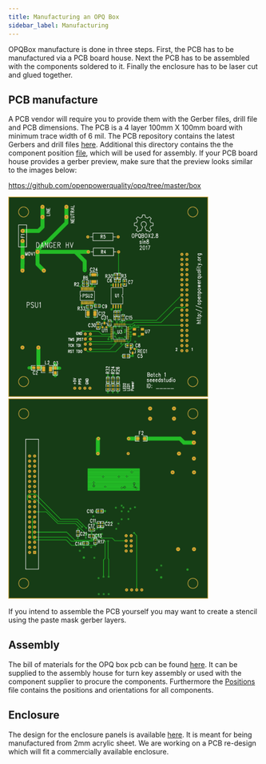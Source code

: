 ```yaml
---
title: Manufacturing an OPQ Box
sidebar_label: Manufacturing
---
```


OPQBox manufacture is done in three steps. First, the PCB has to be manufactured via a PCB board house. Next the PCB has to be assembled with the components soldered to it. Finally the enclosure has to be laser cut and glued together.

## PCB manufacture

A PCB vendor will require you to provide them with the Gerber files, drill file and PCB dimensions. The PCB is a 4 layer 100mm X 100mm board with minimum trace width of 6 mil. The PCB repository contains the latest Gerbers and drill files [here](https://github.com/openpowerquality/opq/tree/master/box/Schematics/Gerbers). Additional this directory contains the the component position [file](https://github.com/openpowerquality/opq/blob/master/box/Schematics/Gerbers/Positions.txt), which will be used for assembly. If your PCB board house provides a gerber preview, make sure that the preview looks similar to the images below:

https://github.com/openpowerquality/opq/tree/master/box

<img src="/docs/assets/box/opqbox_gerber_top.png" width="400px">

<img src="/docs/assets/box/opqbox_gerber_bottom.png" width="400px">

If you intend to assemble the PCB yourself you may want to create a stencil using the paste mask gerber layers.

## Assembly

The bill of materials for the OPQ box pcb can be found [here](https://github.com/openpowerquality/opq/blob/master/box/Schematics/BOM.csv). It can be supplied to the assembly house for turn key assembly or used with the component supplier to procure the components. Furthermore the [Positions](https://github.com/openpowerquality/opq/blob/master/box/Schematics/Gerbers/Positions.txt) file contains the positions and orientations for all components.

## Enclosure

The design for the enclosure panels is available [here](https://github.com/openpowerquality/opq/blob/master/box/Mechanical/opqbox_box.svg). It is meant for being manufactured from 2mm acrylic sheet. We are working on a PCB re-design which will fit a commercially available enclosure.

